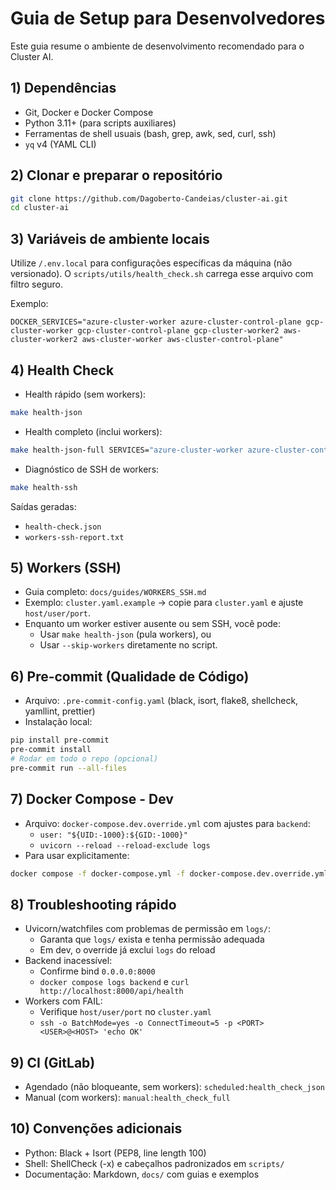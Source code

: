 # Guia de Setup para Desenvolvedores

Este guia resume o ambiente de desenvolvimento recomendado para o Cluster AI.

## 1) Dependências
- Git, Docker e Docker Compose
- Python 3.11+ (para scripts auxiliares)
- Ferramentas de shell usuais (bash, grep, awk, sed, curl, ssh)
- `yq` v4 (YAML CLI)

## 2) Clonar e preparar o repositório
```bash
git clone https://github.com/Dagoberto-Candeias/cluster-ai.git
cd cluster-ai
```

## 3) Variáveis de ambiente locais
Utilize `/.env.local` para configurações específicas da máquina (não versionado). O `scripts/utils/health_check.sh` carrega esse arquivo com filtro seguro.

Exemplo:
```dotenv
DOCKER_SERVICES="azure-cluster-worker azure-cluster-control-plane gcp-cluster-worker gcp-cluster-control-plane gcp-cluster-worker2 aws-cluster-worker2 aws-cluster-worker aws-cluster-control-plane"
```

## 4) Health Check
- Health rápido (sem workers):
```bash
make health-json
```
- Health completo (inclui workers):
```bash
make health-json-full SERVICES="azure-cluster-worker azure-cluster-control-plane gcp-cluster-worker aws-cluster-worker"
```
- Diagnóstico de SSH de workers:
```bash
make health-ssh
```
Saídas geradas:
- `health-check.json`
- `workers-ssh-report.txt`

## 5) Workers (SSH)
- Guia completo: `docs/guides/WORKERS_SSH.md`
- Exemplo: `cluster.yaml.example` → copie para `cluster.yaml` e ajuste `host/user/port`.
- Enquanto um worker estiver ausente ou sem SSH, você pode:
  - Usar `make health-json` (pula workers), ou
  - Usar `--skip-workers` diretamente no script.

## 6) Pre-commit (Qualidade de Código)
- Arquivo: `.pre-commit-config.yaml` (black, isort, flake8, shellcheck, yamllint, prettier)
- Instalação local:
```bash
pip install pre-commit
pre-commit install
# Rodar em todo o repo (opcional)
pre-commit run --all-files
```

## 7) Docker Compose - Dev
- Arquivo: `docker-compose.dev.override.yml` com ajustes para `backend`:
  - `user: "${UID:-1000}:${GID:-1000}"`
  - `uvicorn --reload --reload-exclude logs`
- Para usar explicitamente:
```bash
docker compose -f docker-compose.yml -f docker-compose.dev.override.yml up -d
```

## 8) Troubleshooting rápido
- Uvicorn/watchfiles com problemas de permissão em `logs/`:
  - Garanta que `logs/` exista e tenha permissão adequada
  - Em dev, o override já exclui `logs` do reload
- Backend inacessível:
  - Confirme bind `0.0.0.0:8000`
  - `docker compose logs backend` e `curl http://localhost:8000/api/health`
- Workers com FAIL:
  - Verifique `host/user/port` no `cluster.yaml`
  - `ssh -o BatchMode=yes -o ConnectTimeout=5 -p <PORT> <USER>@<HOST> 'echo OK'`

## 9) CI (GitLab)
- Agendado (não bloqueante, sem workers): `scheduled:health_check_json`
- Manual (com workers): `manual:health_check_full`

## 10) Convenções adicionais
- Python: Black + Isort (PEP8, line length 100)
- Shell: ShellCheck (-x) e cabeçalhos padronizados em `scripts/`
- Documentação: Markdown, `docs/` com guias e exemplos
